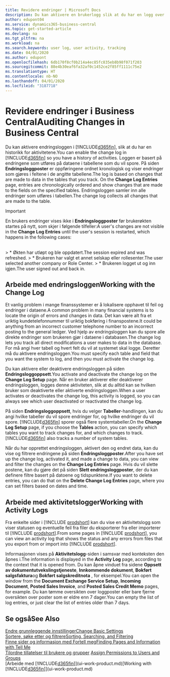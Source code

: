 ```yaml
---
title: Revidere endringer | Microsoft Docs
description: Du kan aktivere en brukerlogg slik at du har en logg over eventuelle endringer i data i sporede tabeller. Du kan også spore aktiviteter med bestemte typer aktivitetslogger.
author: edupont04
ms.service: dynamics365-business-central
ms.topic: get-started-article
ms.devlang: na
ms.tgt_pltfrm: na
ms.workload: na
ms.search.keywords: user log, user activity, tracking
ms.date: 04/01/2020
ms.author: edupont
ms.openlocfilehash: 6db170f8cf0b214a4ec85fc835eb8b98f071f203
ms.sourcegitcommit: 88e4b30eaf6fa32af0c1452ce2f85ff1111c75e2
ms.translationtype: HT
ms.contentlocale: nb-NO
ms.lasthandoff: 04/01/2020
ms.locfileid: "3187718"
---
```

# <a name="auditing-changes-in-business-central"></a><span data-ttu-id="cd181-104">Revidere endringer i Business Central</span><span class="sxs-lookup"><span data-stu-id="cd181-104">Auditing Changes in Business Central</span></span>

<span data-ttu-id="cd181-105">Du kan aktivere endringsloggen i [!INCLUDE[d365fin](includes/d365fin_md.md)], slik at du har en historikk for aktivitetene.</span><span class="sxs-lookup"><span data-stu-id="cd181-105">You can enable the change log in [!INCLUDE[d365fin](includes/d365fin_md.md)] so you have a history of activities.</span></span> <span data-ttu-id="cd181-106">Loggen er basert på endringene som utføres på dataene i tabellene som du vil spore. På siden **Endringsloggposter** er oppføringene ordnet kronologisk og viser endringer som gjøres i feltene i de angitte tabellene.</span><span class="sxs-lookup"><span data-stu-id="cd181-106">The log is based on changes that are made to data in the tables that you track. On the **Change Log Entries** page, entries are chronologically ordered and show changes that are made to the fields on the specified tables.</span></span> <span data-ttu-id="cd181-107">Endringsloggen samler inn alle endringer som utføres i tabellen.</span><span class="sxs-lookup"><span data-stu-id="cd181-107">The change log collects all changes that are made to the table.</span></span>

> [!Important]
> <span data-ttu-id="cd181-108">En brukers endringer vises ikke i **Endringsloggposter** før brukerøkten startes på nytt, som skjer i følgende tilfeller:</span><span class="sxs-lookup"><span data-stu-id="cd181-108">A user's changes are not visible in the **Change Log Entries** until the user's session is restarted, which happens in the following cases:</span></span>
<br />
> * <span data-ttu-id="cd181-109">Økten har utløpt og ble oppdatert.</span><span class="sxs-lookup"><span data-stu-id="cd181-109">The session expired and was refreshed.</span></span>
> * <span data-ttu-id="cd181-110">Brukeren har valgt et annet selskap eller rollesenter.</span><span class="sxs-lookup"><span data-stu-id="cd181-110">The user selected another company or Role Center.</span></span>
> * <span data-ttu-id="cd181-111">Brukeren logget ut og inn igjen.</span><span class="sxs-lookup"><span data-stu-id="cd181-111">The user signed out and back in.</span></span>

## <a name="working-with-the-change-log"></a><span data-ttu-id="cd181-112">Arbeide med endringsloggen</span><span class="sxs-lookup"><span data-stu-id="cd181-112">Working with the Change Log</span></span>

<span data-ttu-id="cd181-113">Et vanlig problem i mange finanssystemer er å lokalisere opphavet til feil og endringer i dataene.</span><span class="sxs-lookup"><span data-stu-id="cd181-113">A common problem in many financial systems is to locate the origin of errors and changes in data.</span></span> <span data-ttu-id="cd181-114">Det kan være alt fra et uriktig kundetelefonnummer til uriktig bokføring i finanspostene.</span><span class="sxs-lookup"><span data-stu-id="cd181-114">It could be anything from an incorrect customer telephone number to an incorrect posting to the general ledger.</span></span> <span data-ttu-id="cd181-115">Ved hjelp av endringsloggen kan du spore alle direkte endringer som brukeren gjør i dataene i databasen.</span><span class="sxs-lookup"><span data-stu-id="cd181-115">The change log lets you track all direct modifications a user makes to data in the database.</span></span> <span data-ttu-id="cd181-116">For må angi hver tabell og hvert felt du vil at systemet skal logge. Deretter må du aktivere endringsloggen.</span><span class="sxs-lookup"><span data-stu-id="cd181-116">You must specify each table and field that you want the system to log, and then you must activate the change log.</span></span>  

<span data-ttu-id="cd181-117">Du kan aktivere eller deaktivere endringsloggen på siden **Endringsloggoppsett**.</span><span class="sxs-lookup"><span data-stu-id="cd181-117">You activate and deactivate the change log on the **Change Log Setup** page.</span></span> <span data-ttu-id="cd181-118">Når en bruker aktiverer eller deaktiverer endringsloggen, logges denne aktiviteten, slik at du alltid kan se hvilken bruker som deaktiverte eller aktiverte endringsloggen.</span><span class="sxs-lookup"><span data-stu-id="cd181-118">When a user activates or deactivates the change log, this activity is logged, so you can always see which user deactivated or reactivated the change log.</span></span>

<span data-ttu-id="cd181-119">På siden **Endringsloggoppsett**, hvis du velger **Tabeller**-handlingen, kan du angi hvilke tabeller du vil spore endringer for, og hvilke endringer du vil spore. [!INCLUDE[d365fin](includes/d365fin_md.md)] sporer også flere systemtabeller.</span><span class="sxs-lookup"><span data-stu-id="cd181-119">On the **Change Log Setup** page, if you choose the **Tables** action, you can specify which tables you want to track changes for, and which changes to track. [!INCLUDE[d365fin](includes/d365fin_md.md)] also tracks a number of system tables.</span></span>

<span data-ttu-id="cd181-120">Når du har opprettet endringsloggen, aktivert den og endret data, kan du vise og filtrere endringene på siden **Endringsloggposter**.</span><span class="sxs-lookup"><span data-stu-id="cd181-120">After you have set up the change log, activated it, and made a change to data, you can view and filter the changes on the **Change Log Entries** page.</span></span> <span data-ttu-id="cd181-121">Hvis du vil slette postene, kan du gjøre det på siden **Slett endringsloggposter**, der du kan definere filtre basert på datoene og tidspunktene.</span><span class="sxs-lookup"><span data-stu-id="cd181-121">If you want to delete entries, you can do that on the **Delete Change Log Entries** page, where you can set filters based on dates and time.</span></span>  

## <a name="working-with-activity-logs"></a><span data-ttu-id="cd181-122">Arbeide med aktivitetslogger</span><span class="sxs-lookup"><span data-stu-id="cd181-122">Working with Activity Logs</span></span>

<span data-ttu-id="cd181-123">Fra enkelte sider i [!INCLUDE [prodshort](includes/prodshort.md)] kan du vise en aktivitetslogg som viser statusen og eventuelle feil fra filer du eksporterer fra eller importerer til [!INCLUDE [prodshort](includes/prodshort.md)].</span><span class="sxs-lookup"><span data-stu-id="cd181-123">From some pages in [!INCLUDE [prodshort](includes/prodshort.md)], you can view an activity log that shows the status and any errors from files that you export from or import into [!INCLUDE [prodshort](includes/prodshort.md)].</span></span>  

<span data-ttu-id="cd181-124">Informasjonen vises på **Aktivitetslogg**-siden i samsvar med konteksten den åpnes i.</span><span class="sxs-lookup"><span data-stu-id="cd181-124">The information is displayed in the **Activity Log** page, according to the context that it is opened from.</span></span> <span data-ttu-id="cd181-125">Du kan åpne vinduet fra sidene **Oppsett av dokumentutvekslingstjeneste**, **Innkommende dokument**, **Bokført salgsfaktura**og **Bokført salgskreditnota** , for eksempel.</span><span class="sxs-lookup"><span data-stu-id="cd181-125">You can open the window from the **Document Exchange Service Setup**, **Incoming Document**, **Posted Sales Invoice**, and **Posted Sales Credit Memo** pages, for example.</span></span> <span data-ttu-id="cd181-126">Du kan tømme oversikten over loggposter eller bare fjerne oversikten over poster som er eldre enn 7 dager.</span><span class="sxs-lookup"><span data-stu-id="cd181-126">You can empty the list of log entries, or just clear the list of entries older than 7 days.</span></span>  

## <a name="see-also"></a><span data-ttu-id="cd181-127">Se også</span><span class="sxs-lookup"><span data-stu-id="cd181-127">See Also</span></span>
[<span data-ttu-id="cd181-128">Endre grunnleggende innstillinger</span><span class="sxs-lookup"><span data-stu-id="cd181-128">Change Basic Settings</span></span>](ui-change-basic-settings.md)  
[<span data-ttu-id="cd181-129">Sortere, søke etter og filtrere</span><span class="sxs-lookup"><span data-stu-id="cd181-129">Sorting, Searching, and Filtering</span></span>](ui-enter-criteria-filters.md)  
[<span data-ttu-id="cd181-130">Finne sider og informasjon med Fortell meg</span><span class="sxs-lookup"><span data-stu-id="cd181-130">Finding Pages and Information with Tell Me</span></span>](ui-search.md)  
<span data-ttu-id="cd181-131">[Tilordne tillatelser til brukere og grupper](ui-define-granular-permissions.md)  </span><span class="sxs-lookup"><span data-stu-id="cd181-131">[Assign Permissions to Users and Groups](ui-define-granular-permissions.md)  </span></span>  
<span data-ttu-id="cd181-132">[Arbeide med [!INCLUDE[d365fin](includes/d365fin_md.md)]](ui-work-product.md)</span><span class="sxs-lookup"><span data-stu-id="cd181-132">[Working with [!INCLUDE[d365fin](includes/d365fin_md.md)]](ui-work-product.md)</span></span>  
